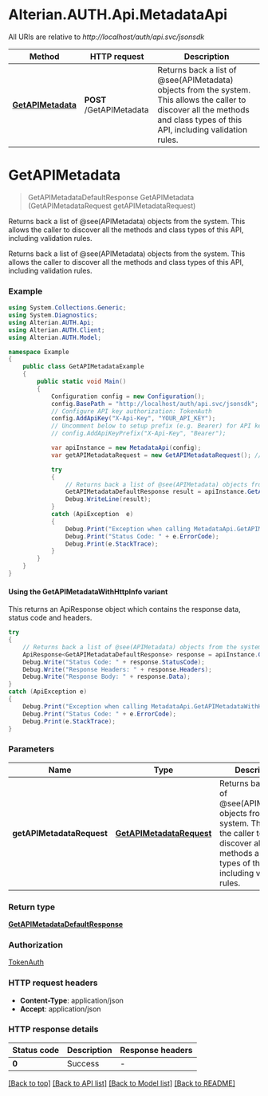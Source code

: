 # Alterian.AUTH.Api.MetadataApi

All URIs are relative to *http://localhost/auth/api.svc/jsonsdk*

| Method | HTTP request | Description |
|--------|--------------|-------------|
| [**GetAPIMetadata**](MetadataApi.md#getapimetadata) | **POST** /GetAPIMetadata | Returns back a list of @see(APIMetadata) objects from the system. This allows the caller to discover all the methods and class types of this API, including validation rules. |

<a id="getapimetadata"></a>
# **GetAPIMetadata**
> GetAPIMetadataDefaultResponse GetAPIMetadata (GetAPIMetadataRequest getAPIMetadataRequest)

Returns back a list of @see(APIMetadata) objects from the system. This allows the caller to discover all the methods and class types of this API, including validation rules.

Returns back a list of @see(APIMetadata) objects from the system. This allows the caller to discover all the methods and class types of this API, including validation rules.

### Example
```csharp
using System.Collections.Generic;
using System.Diagnostics;
using Alterian.AUTH.Api;
using Alterian.AUTH.Client;
using Alterian.AUTH.Model;

namespace Example
{
    public class GetAPIMetadataExample
    {
        public static void Main()
        {
            Configuration config = new Configuration();
            config.BasePath = "http://localhost/auth/api.svc/jsonsdk";
            // Configure API key authorization: TokenAuth
            config.AddApiKey("X-Api-Key", "YOUR_API_KEY");
            // Uncomment below to setup prefix (e.g. Bearer) for API key, if needed
            // config.AddApiKeyPrefix("X-Api-Key", "Bearer");

            var apiInstance = new MetadataApi(config);
            var getAPIMetadataRequest = new GetAPIMetadataRequest(); // GetAPIMetadataRequest | Returns back a list of @see(APIMetadata) objects from the system. This allows the caller to discover all the methods and class types of this API, including validation rules.

            try
            {
                // Returns back a list of @see(APIMetadata) objects from the system. This allows the caller to discover all the methods and class types of this API, including validation rules.
                GetAPIMetadataDefaultResponse result = apiInstance.GetAPIMetadata(getAPIMetadataRequest);
                Debug.WriteLine(result);
            }
            catch (ApiException  e)
            {
                Debug.Print("Exception when calling MetadataApi.GetAPIMetadata: " + e.Message);
                Debug.Print("Status Code: " + e.ErrorCode);
                Debug.Print(e.StackTrace);
            }
        }
    }
}
```

#### Using the GetAPIMetadataWithHttpInfo variant
This returns an ApiResponse object which contains the response data, status code and headers.

```csharp
try
{
    // Returns back a list of @see(APIMetadata) objects from the system. This allows the caller to discover all the methods and class types of this API, including validation rules.
    ApiResponse<GetAPIMetadataDefaultResponse> response = apiInstance.GetAPIMetadataWithHttpInfo(getAPIMetadataRequest);
    Debug.Write("Status Code: " + response.StatusCode);
    Debug.Write("Response Headers: " + response.Headers);
    Debug.Write("Response Body: " + response.Data);
}
catch (ApiException e)
{
    Debug.Print("Exception when calling MetadataApi.GetAPIMetadataWithHttpInfo: " + e.Message);
    Debug.Print("Status Code: " + e.ErrorCode);
    Debug.Print(e.StackTrace);
}
```

### Parameters

| Name | Type | Description | Notes |
|------|------|-------------|-------|
| **getAPIMetadataRequest** | [**GetAPIMetadataRequest**](GetAPIMetadataRequest.md) | Returns back a list of @see(APIMetadata) objects from the system. This allows the caller to discover all the methods and class types of this API, including validation rules. |  |

### Return type

[**GetAPIMetadataDefaultResponse**](GetAPIMetadataDefaultResponse.md)

### Authorization

[TokenAuth](../README.md#TokenAuth)

### HTTP request headers

 - **Content-Type**: application/json
 - **Accept**: application/json


### HTTP response details
| Status code | Description | Response headers |
|-------------|-------------|------------------|
| **0** | Success |  -  |

[[Back to top]](#) [[Back to API list]](../README.md#documentation-for-api-endpoints) [[Back to Model list]](../README.md#documentation-for-models) [[Back to README]](../README.md)

